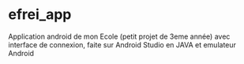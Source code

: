 # efrei_app
Application android de mon Ecole (petit projet de 3eme année) avec interface de connexion, faite sur Android Studio en JAVA et emulateur Android
